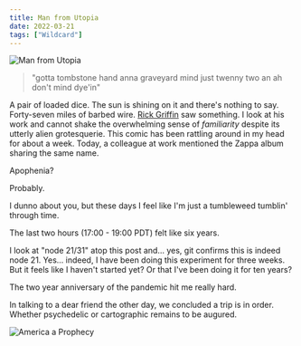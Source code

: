 ```yaml
---
title: Man from Utopia
date: 2022-03-21
tags: ["Wildcard"]
---
```


![Man from Utopia](/images/man-from-utopia.jpg)

> "gotta tombstone hand anna graveyard mind just twenny two an ah don't mind dye'in" <!--x-->

A pair of loaded dice. The sun is shining on it and there's nothing to say. Forty-seven miles of barbed wire. [Rick Griffin](https://en.wikipedia.org/wiki/Rick_Griffin) saw something. I look at his work and cannot shake the overwhelming sense of _familiarity_ despite its utterly alien grotesquerie. This comic has been rattling around in my head for about a week. Today, a colleague at work mentioned the Zappa album sharing the same name.

Apophenia?

Probably.

I dunno about you, but these days I feel like I'm just a tumbleweed tumblin' through time.

The last two hours (17:00 - 19:00 PDT) felt like six years.

I look at "node 21/31" atop this post and... yes, git confirms this is indeed node 21. Yes... indeed, I have been doing this experiment for three weeks. But it feels like I haven't started yet? Or that I've been doing it for ten years?

The two year anniversary of the pandemic hit me really hard.

In talking to a dear friend the other day, we concluded a trip is in order. Whether psychedelic or cartographic remains to be augured.

![America a Prophecy](/images/america-a-prophecy.jpg)
